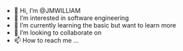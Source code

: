 - 👋 Hi, I’m @JMWILLIAM
- 👀 I’m interested in software engineering 
- 🌱 I’m currently learning the basic but want to learn more 
- 💞️ I’m looking to collaborate on 
- 📫 How to reach me ...

<!---
JMWILLIAM/JMWILLIAM is a ✨ special ✨ repository because its `README.md` (this file) appears on your GitHub profile.
You can click the Preview link to take a look at your changes.
--->
